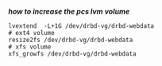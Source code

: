 
**_how to increase the pcs lvm volume_**

```shell
lvextend  -L+1G /dev/drbd-vg/drbd-webdata
# ext4 volume
resize2fs /dev/drbd-vg/drbd-webdata
# xfs volume
xfs_growfs /dev/drbd-vg/drbd-webdata
```
